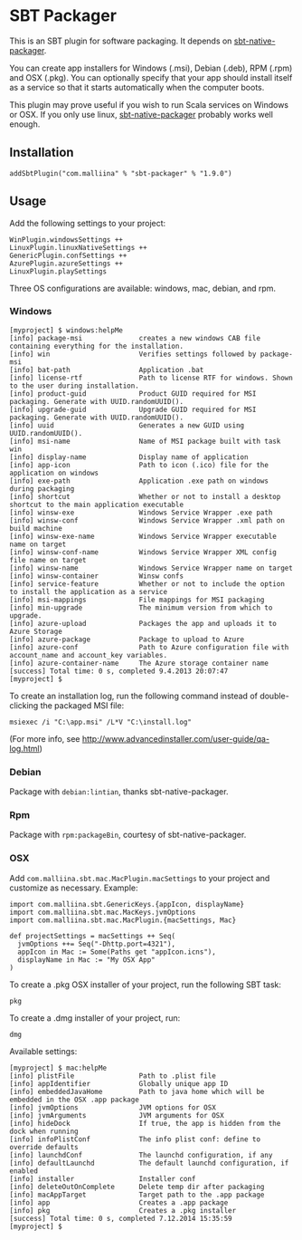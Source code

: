 # SBT Packager #

This is an SBT plugin for software packaging. It depends on [sbt-native-packager](https://github.com/sbt/sbt-native-packager).

You can create app installers for Windows (.msi), Debian (.deb), RPM (.rpm) and OSX (.pkg). You can optionally specify
that your app should install itself as a service so that it starts automatically when the computer boots.

This plugin may prove useful if you wish to run Scala services on Windows or OSX. If you only use linux,
[sbt-native-packager](https://github.com/sbt/sbt-native-packager) probably works well enough.

## Installation ##

    addSbtPlugin("com.malliina" % "sbt-packager" % "1.9.0")

## Usage ##

Add the following settings to your project:

    WinPlugin.windowsSettings ++
    LinuxPlugin.linuxNativeSettings ++
    GenericPlugin.confSettings ++
    AzurePlugin.azureSettings ++
    LinuxPlugin.playSettings

Three OS configurations are available: windows, mac, debian, and rpm.

### Windows ###

    [myproject] $ windows:helpMe
    [info] package-msi              creates a new windows CAB file containing everything for the installation.
    [info] win                      Verifies settings followed by package-msi
    [info] bat-path                 Application .bat
    [info] license-rtf              Path to license RTF for windows. Shown to the user during installation.
    [info] product-guid             Product GUID required for MSI packaging. Generate with UUID.randomUUID().
    [info] upgrade-guid             Upgrade GUID required for MSI packaging. Generate with UUID.randomUUID().
    [info] uuid                     Generates a new GUID using UUID.randomUUID().
    [info] msi-name                 Name of MSI package built with task win
    [info] display-name             Display name of application
    [info] app-icon                 Path to icon (.ico) file for the application on windows
    [info] exe-path                 Application .exe path on windows during packaging
    [info] shortcut                 Whether or not to install a desktop shortcut to the main application executable
    [info] winsw-exe                Windows Service Wrapper .exe path
    [info] winsw-conf               Windows Service Wrapper .xml path on build machine
    [info] winsw-exe-name           Windows Service Wrapper executable name on target
    [info] winsw-conf-name          Windows Service Wrapper XML config file name on target
    [info] winsw-name               Windows Service Wrapper name on target
    [info] winsw-container          Winsw confs
    [info] service-feature          Whether or not to include the option to install the application as a service
    [info] msi-mappings             File mappings for MSI packaging
    [info] min-upgrade              The minimum version from which to upgrade.
    [info] azure-upload             Packages the app and uploads it to Azure Storage
    [info] azure-package            Package to upload to Azure
    [info] azure-conf               Path to Azure configuration file with account_name and account_key variables.
    [info] azure-container-name     The Azure storage container name
    [success] Total time: 0 s, completed 9.4.2013 20:07:47
    [myproject] $

To create an installation log, run the following command instead of double-clicking the packaged MSI file:

    msiexec /i "C:\app.msi" /L*V "C:\install.log"

(For more info, see http://www.advancedinstaller.com/user-guide/qa-log.html)

### Debian ###

Package with `debian:lintian`, thanks sbt-native-packager.

### Rpm ###

Package with `rpm:packageBin`, courtesy of sbt-native-packager.

### OSX ###

Add `com.malliina.sbt.mac.MacPlugin.macSettings` to your project and customize as necessary. Example:

```
import com.malliina.sbt.GenericKeys.{appIcon, displayName}
import com.malliina.sbt.mac.MacKeys.jvmOptions
import com.malliina.sbt.mac.MacPlugin.{macSettings, Mac}

def projectSettings = macSettings ++ Seq(
  jvmOptions ++= Seq("-Dhttp.port=4321"),
  appIcon in Mac := Some(Paths get "appIcon.icns"),
  displayName in Mac := "My OSX App"
)
```

To create a .pkg OSX installer of your project, run the following SBT task:

    pkg

To create a .dmg installer of your project, run:

    dmg

Available settings:

    [myproject] $ mac:helpMe
    [info] plistFile                Path to .plist file
    [info] appIdentifier            Globally unique app ID
    [info] embeddedJavaHome         Path to java home which will be embedded in the OSX .app package
    [info] jvmOptions               JVM options for OSX
    [info] jvmArguments             JVM arguments for OSX
    [info] hideDock                 If true, the app is hidden from the dock when running
    [info] infoPlistConf            The info plist conf: define to override defaults
    [info] launchdConf              The launchd configuration, if any
    [info] defaultLaunchd           The default launchd configuration, if enabled
    [info] installer                Installer conf
    [info] deleteOutOnComplete      Delete temp dir after packaging
    [info] macAppTarget             Target path to the .app package
    [info] app                      Creates a .app package
    [info] pkg                      Creates a .pkg installer
    [success] Total time: 0 s, completed 7.12.2014 15:35:59
    [myproject] $
